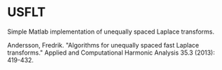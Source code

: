 # USFLT
Simple Matlab implementation of unequally spaced Laplace transforms.

Andersson, Fredrik. "Algorithms for unequally spaced fast Laplace transforms." Applied and Computational Harmonic Analysis 35.3 (2013): 419-432.
